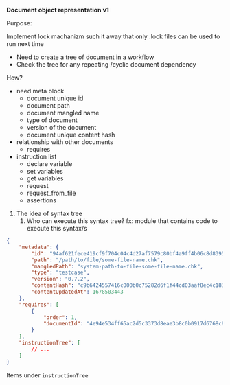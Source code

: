 **Document object representation v1**

Purpose:


Implement lock machanizm such it away that only .lock files can be used to run next time

  - Need to create a tree of document in a workflow
  - Check the tree for any repeating /cyclic document dependency

How?

- need meta block
  - document unique id
  - document path
  - document mangled name
  - type of document
  - version of the document
  - document unique content hash
- relationship with other documents
  - requires 
- instruction list
  - declare variable
  - set variables
  - get variables
  - request
  - request_from_file
  - assertions

1. The idea of syntax tree
    1. Who can execute this syntax tree? fx: module that contains code to execute this syntax/s

```json
{
    "metadata": {
        "id": "94af621fece419cf9f704c04c4d27af7579c80bf4a9ff4b06c8d83956a50e098",
        "path": "/path/to/file/some-file-name.chk",
        "mangledPath": "system-path-to-file-some-file-name.chk",
        "type": "testcase",
        "version": "0.7.2",
        "contentHash": "c9b6424557416c000b0c75282d6f1f44cd03aaf8ec4c1839789d7edefa71c0b1",
        "contentUpdatedAt": 1678503443
    },
    "requires": [
        {
            "order": 1,
            "documentId": "4e94e534ff65ac2d5c3373d8eae3b8c0b0917d6768c8318431a682c6cc2d3375"
        }
    ],
    "instructionTree": [
        // ...
    ]
}
```

Items under `instructionTree`


